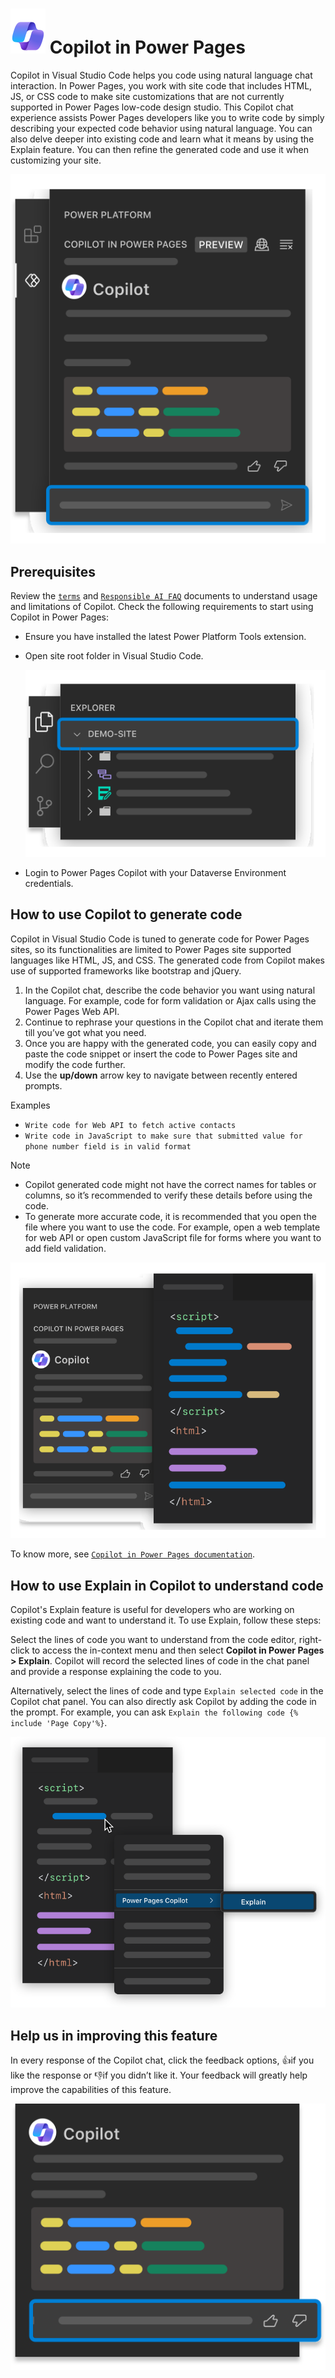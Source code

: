 # ![`Copilot Screen`](./images/M365.svg) Copilot in Power Pages

Copilot in Visual Studio Code helps you code using natural language chat
interaction. In Power Pages, you work with site code that includes HTML, JS, or
CSS code to make site customizations that are not currently supported in Power
Pages low-code design studio. This Copilot chat experience assists Power Pages
developers like you to write code by simply describing your expected code
behavior using natural language. You can also delve deeper into existing code
and learn what it means by using the Explain feature. You can then refine the
generated code and use it when customizing your site.

![`Copilot Screen`](./images/copilotimage.svg)

## Prerequisites

Review the [`terms`](HTTPS://go.microsoft.com/fwlink/?linkid=2189520) and
[`Responsible AI FAQ`](HTTPS://go.microsoft.com/fwlink/?linkid=2240145) documents
to understand usage and limitations of Copilot. Check the following requirements
to start using Copilot in Power Pages:

-   Ensure you have installed the latest Power Platform Tools extension.
-   Open site root folder in Visual Studio Code.

    ![`Demo Site Screen`](./images/websiteselection.svg)

-   Login to Power Pages Copilot with your Dataverse Environment credentials.

## How to use Copilot to generate code

Copilot in Visual Studio Code is tuned to generate code for Power Pages sites,
so its functionalities are limited to Power Pages site supported languages like
HTML, JS, and CSS. The generated code from Copilot makes use of supported
frameworks like bootstrap and jQuery.

1. In the Copilot chat, describe the code behavior you want using natural
   language. For example, code for form validation or Ajax calls using the Power
   Pages Web API.
1. Continue to rephrase your questions in the Copilot chat and iterate them till
   you’ve got what you need.
1. Once you are happy with the generated code, you can easily copy and paste the
   code snippet or insert the code to Power Pages site and modify the code
   further.
1. Use the **up/down** arrow key to navigate between recently entered prompts.

Examples

-   `Write code for Web API to fetch active contacts`
-   `Write code in JavaScript to make sure that submitted value for phone number field is in valid format`

Note

-   Copilot generated code might not have the correct names for tables or
    columns, so it’s recommended to verify these details before using the code.
-   To generate more accurate code, it is recommended that you open the file
    where you want to use the code. For example, open a web template for web API
    or open custom JavaScript file for forms where you want to add field
    validation.

![`Demo File Screen`](./images/contextpowerpages.svg)

To know more, see
[`Copilot in Power Pages documentation`](HTTPS://go.microsoft.com/fwlink/?linkid=2206366).

## How to use Explain in Copilot to understand code

Copilot's Explain feature is useful for developers who are working on existing
code and want to understand it. To use Explain, follow these steps:

Select the lines of code you want to understand from the code editor,
right-click to access the in-context menu and then select **Copilot in Power
Pages > Explain**. Copilot will record the selected lines of code in the chat
panel and provide a response explaining the code to you.

Alternatively, select the lines of code and type `Explain selected code` in the
Copilot chat panel. You can also directly ask Copilot by adding the code in the
prompt. For example, you can ask
`Explain the following code {% include 'Page Copy'%}`.

![`Explain Screen`](./images/explain.svg)

## Help us in improving this feature

In every response of the Copilot chat, click the feedback options, 👍if you like
the response or 👎if you didn’t like it. Your feedback will greatly help improve
the capabilities of this feature.

![`Feedback Screen`](./images/feedback.svg)
